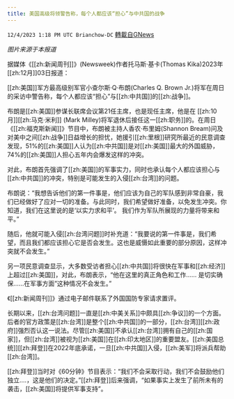 ```yaml
---
title: 美国高级将领警告称，每个人都应该“担心”与中共国的战争
---
```

`12/4/2023 1:18 PM UTC Brianchow-DC` [轉載自GNews](https://gnews.org/articles/2069592)

*图片来源于本报道*

据媒体《[[zh:新闻周刊]]》(Newsweek)作者托马斯·基卡(Thomas Kika)2023年[[zh:12月]]03日报道：

[[zh:美国]]军方最高级别军官小查尔斯·Q·布朗(Charles Q. Brown Jr.)将军在周日的采访中警告称，每个人都应该“担心”与[[zh:中共国]]的[[zh:战争]]。

布朗是[[zh:美国]]参谋长联席会议第21任主席，也是现任主席，他是在 [[zh:10月]][[zh:马克·米利]] (Mark Milley)将军退休后接任这一[[zh:职务]]的。在周日《[[zh:福克斯新闻]]》节目中，布朗被主持人香农·布里姆(Shannon Bream)问及对美中之间[[zh:战争]]日益增长的担忧，她援引[[zh:里根]]研究所最近的民意调查发现，51%的[[zh:美国]]人认为[[zh:中共国]]是对[[zh:美国]]最大的外国威胁， 74%的[[zh:美国]]人担心五年内会爆发这样的冲突。

对此，布朗首先强调了[[zh:美国]]的军事实力，同时也承认每个人都应该担心与[[zh:中共国]]的冲突，特别是可能发生的入侵[[zh:台湾]]的问题。

布朗说：“我想告诉他们的第一件事是，他们应该为自己的军队感到非常自豪，我们已经做好了应对一切的准备。与此同时，我们希望做好准备，以免发生冲突。你知道，我们在这里说的是‘以实力求和平’。 我们作为军队所展现的力量将带来和平。”

随后，他就可能入侵[[zh:台湾问题]]时补充道：“我要说的第一件事是，我们希望，而且我们都应该担心它是否会发生。这也是威慑如此重要的部分原因，这样冲突就不会发生。”

另一项民意调查显示，大多数受访者担心[[zh:中共国]]将很快在军事和[[zh:经济]]上超过[[zh:美国]]，对此，布朗表示，“他在这里的真正角色和工作...... 是切实确保......在军事方面”这种情况不会发生。”

《[[zh:新闻周刊]]》通过电子邮件联系了外国国防专家请求置评。

长期以来，[[zh:台湾问题]]一直是[[zh:中美关系]]中颇具[[zh:争议]]的一个方面。后者的官方政策是[[zh:台湾]]是整个[[zh:中共国]]的一部分，[[zh:台湾]][[zh:政府]]强烈否认这一说法。尽管[[zh:美国]]不承认[[zh:台湾]]拥有自己的[[zh:国家]]，但[[zh:台湾]]被视为[[zh:美国]]在[[zh:印太地区]]的重要盟友。[[zh:美国总统]][[zh:拜登]]在2022年底承诺，一旦[[zh:中共国]]入侵，[[zh:美军]]将派兵帮助[[zh:台湾]]。

[[zh:拜登]]当时对《60分钟》节目表示：“我们不会采取行动，我们不会鼓励他们独立....，这是他们的决定。”[[zh:拜登]]后来强调，“如果事实上发生了前所未有的袭击，[[zh:美国]]将提供军事支持”。
